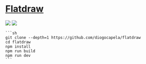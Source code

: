 # [Flatdraw](https://github.com/diogocapela/flatdraw)

![](https://img.shields.io/github/license/diogocapela/flatdraw?style=flat-square) ![](https://img.shields.io/github/last-commit/scillidan/flatdraw/main?label=last%20commit%20(fork)&style=flat-square)

````{tab} From source
```sh
git clone --depth=1 https://github.com/diogocapela/flatdraw
cd flatdraw
npm install
npm run build
npm run dev
```
````